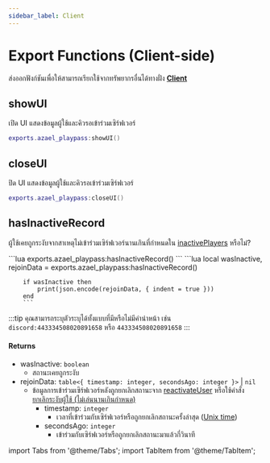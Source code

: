 ```yaml
---
sidebar_label: Client
---
```


# Export Functions (Client-side)

ส่งออกฟังก์ชันเพื่อให้สามารถเรียกใช้จากทรัพยากรอื่นได้ทางฝั่ง [**Client**](https://en.wikipedia.org/wiki/Client%E2%80%93server_model#Client_side)

## showUI

เปิด UI แสดงข้อมูลผู้ใช้และคิวรอเข้าร่วมเซิร์ฟเวอร์

```lua
exports.azael_playpass:showUI()
```

## closeUI

ปิด UI แสดงข้อมูลผู้ใช้และคิวรอเข้าร่วมเซิร์ฟเวอร์

```lua
exports.azael_playpass:closeUI()
```

## hasInactiveRecord

ผู้ใช้เคยถูกระงับจากสาเหตุไม่เข้าร่วมเซิร์ฟเวอร์นานเกินที่กำหนดใน [inactivePlayers](../config/core.md#inactiveplayers) หรือไม่?

<Tabs>
    <TabItem value="usage" label="Usage">
        ```lua
        exports.azael_playpass:hasInactiveRecord()
        ```
    </TabItem>
    <TabItem value="example" label="Example">
        ```lua
        local wasInactive, rejoinData = exports.azael_playpass:hasInactiveRecord()

        if wasInactive then
            print(json.encode(rejoinData, { indent = true }))
        end
        ```
:::tip
    คุณสามารถระบุตัวระบุได้ทั้งแบบที่มีหรือไม่มีคำนำหน้า เช่น `discord:443334508020891658` หรือ `443334508020891658`
:::
    </TabItem>
</Tabs>

#### Returns

- wasInactive: `boolean`
    - สถานะเคยถูกระงับ
- rejoinData: `table<{ timestamp: integer, secondsAgo: integer }>` | `nil`
    - ข้อมูลการเข้าร่วมเซิร์ฟเวอร์หลังถูกยกเลิกสถานะจาก [reactivateUser](./server.md#reactivateuser) หรือใช้คำสั่ง [ยกเลิกระงับผู้ใช้ (ไม่เล่นนานเกินกำหนด)](../commands.md#reactivateuser)
        - timestamp: `integer`
            - เวลาที่เข้าร่วมกับเซิร์ฟเวอร์หรือถูกยกเลิกสถานะครั้งล่าสุด ([Unix time](https://en.wikipedia.org/wiki/Unix_time))
        - secondsAgo: `integer`
            - เข้าร่วมกับเซิร์ฟเวอร์หรือถูกยกเลิกสถานะมาแล้วกี่วินาที

import Tabs from '@theme/Tabs';
import TabItem from '@theme/TabItem';
